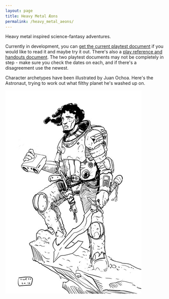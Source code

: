 ```yaml
---
layout: page
title: Heavy Metal Æons
permalink: /heavy_metal_aeons/
---
```

Heavy metal inspired science-fantasy adventures.

Currently in development, you can [get the current playtest document](https://drive.google.com/open?id=0B5pV27F3R0veOFRZVm1MX21EamM) if you would
like to read it and maybe try it out. There's also a [play reference and handouts document](https://drive.google.com/open?id=0B5pV27F3R0veQjU0UkI2dUdya28).
The two playtest documents may not be completely in step - make sure you check
the dates on each, and if there's a disagreement use the newest.

Character archetypes have been illustrated by Juan Ochoa. Here's the Astronaut,
trying to work out what filthy planet he's washed up on.

![The Astronaut](/images/Astronaut.jpg)
